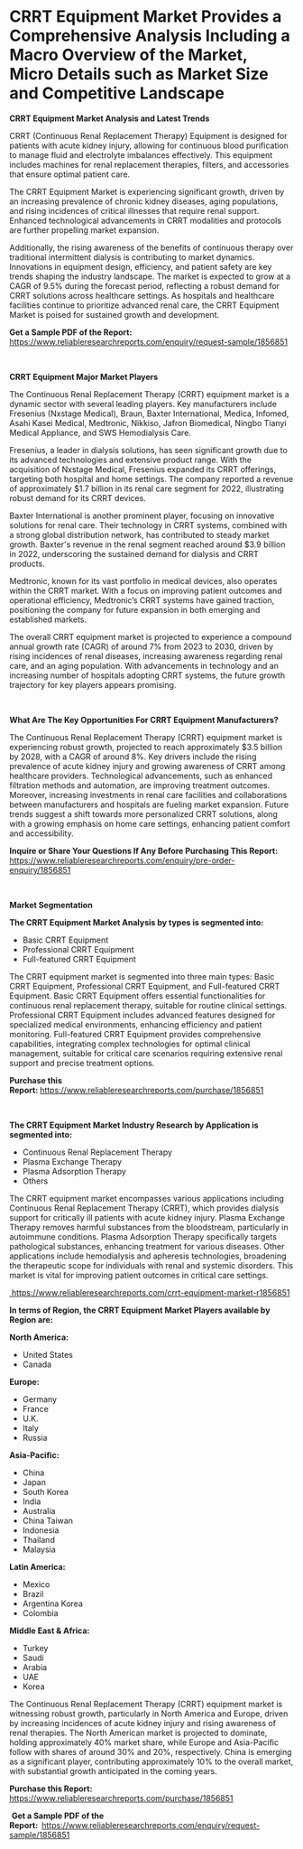 <p><h1>CRRT Equipment Market Provides a Comprehensive Analysis Including a Macro Overview of the Market, Micro Details such as Market Size and Competitive Landscape</h1></p><p><strong>CRRT Equipment Market Analysis and Latest Trends</strong></p>
<p><p>CRRT (Continuous Renal Replacement Therapy) Equipment is designed for patients with acute kidney injury, allowing for continuous blood purification to manage fluid and electrolyte imbalances effectively. This equipment includes machines for renal replacement therapies, filters, and accessories that ensure optimal patient care.</p><p>The CRRT Equipment Market is experiencing significant growth, driven by an increasing prevalence of chronic kidney diseases, aging populations, and rising incidences of critical illnesses that require renal support. Enhanced technological advancements in CRRT modalities and protocols are further propelling market expansion. </p><p>Additionally, the rising awareness of the benefits of continuous therapy over traditional intermittent dialysis is contributing to market dynamics. Innovations in equipment design, efficiency, and patient safety are key trends shaping the industry landscape. The market is expected to grow at a CAGR of 9.5% during the forecast period, reflecting a robust demand for CRRT solutions across healthcare settings. As hospitals and healthcare facilities continue to prioritize advanced renal care, the CRRT Equipment Market is poised for sustained growth and development.</p></p>
<p><strong>Get a Sample PDF of the Report:&nbsp;</strong> <a href="https://www.reliableresearchreports.com/enquiry/request-sample/1856851?utm_campaign=3027&utm_medium=2&utm_source=Github&utm_content=ia&utm_term=13042025&utm_id=crrt-equipment">https://www.reliableresearchreports.com/enquiry/request-sample/1856851</a></p>
<p>&nbsp;</p>
<p><strong>CRRT Equipment Major Market Players</strong></p>
<p><p>The Continuous Renal Replacement Therapy (CRRT) equipment market is a dynamic sector with several leading players. Key manufacturers include Fresenius (Nxstage Medical), Braun, Baxter International, Medica, Infomed, Asahi Kasei Medical, Medtronic, Nikkiso, Jafron Biomedical, Ningbo Tianyi Medical Appliance, and SWS Hemodialysis Care.</p><p>Fresenius, a leader in dialysis solutions, has seen significant growth due to its advanced technologies and extensive product range. With the acquisition of Nxstage Medical, Fresenius expanded its CRRT offerings, targeting both hospital and home settings. The company reported a revenue of approximately $1.7 billion in its renal care segment for 2022, illustrating robust demand for its CRRT devices.</p><p>Baxter International is another prominent player, focusing on innovative solutions for renal care. Their technology in CRRT systems, combined with a strong global distribution network, has contributed to steady market growth. Baxter's revenue in the renal segment reached around $3.9 billion in 2022, underscoring the sustained demand for dialysis and CRRT products.</p><p>Medtronic, known for its vast portfolio in medical devices, also operates within the CRRT market. With a focus on improving patient outcomes and operational efficiency, Medtronic’s CRRT systems have gained traction, positioning the company for future expansion in both emerging and established markets.</p><p>The overall CRRT equipment market is projected to experience a compound annual growth rate (CAGR) of around 7% from 2023 to 2030, driven by rising incidences of renal diseases, increasing awareness regarding renal care, and an aging population. With advancements in technology and an increasing number of hospitals adopting CRRT systems, the future growth trajectory for key players appears promising.</p></p>
<p>&nbsp;</p>
<p><strong>What Are The Key Opportunities For CRRT Equipment Manufacturers?</strong></p>
<p><p>The Continuous Renal Replacement Therapy (CRRT) equipment market is experiencing robust growth, projected to reach approximately $3.5 billion by 2028, with a CAGR of around 8%. Key drivers include the rising prevalence of acute kidney injury and growing awareness of CRRT among healthcare providers. Technological advancements, such as enhanced filtration methods and automation, are improving treatment outcomes. Moreover, increasing investments in renal care facilities and collaborations between manufacturers and hospitals are fueling market expansion. Future trends suggest a shift towards more personalized CRRT solutions, along with a growing emphasis on home care settings, enhancing patient comfort and accessibility.</p></p>
<p><strong>Inquire or Share Your Questions If Any Before Purchasing This Report:</strong> <a href="https://www.reliableresearchreports.com/enquiry/pre-order-enquiry/1856851?utm_campaign=3027&utm_medium=2&utm_source=Github&utm_content=ia&utm_term=13042025&utm_id=crrt-equipment">https://www.reliableresearchreports.com/enquiry/pre-order-enquiry/1856851</a></p>
<p>&nbsp;</p>
<p><strong>Market Segmentation</strong></p>
<p><strong>The CRRT Equipment Market Analysis by types is segmented into:</strong></p>
<p><ul><li>Basic CRRT Equipment</li><li>Professional CRRT Equipment</li><li>Full-featured CRRT Equipment</li></ul></p>
<p><p>The CRRT equipment market is segmented into three main types: Basic CRRT Equipment, Professional CRRT Equipment, and Full-featured CRRT Equipment. Basic CRRT Equipment offers essential functionalities for continuous renal replacement therapy, suitable for routine clinical settings. Professional CRRT Equipment includes advanced features designed for specialized medical environments, enhancing efficiency and patient monitoring. Full-featured CRRT Equipment provides comprehensive capabilities, integrating complex technologies for optimal clinical management, suitable for critical care scenarios requiring extensive renal support and precise treatment options.</p></p>
<p><strong>Purchase this Report:&nbsp;</strong><a href="https://www.reliableresearchreports.com/purchase/1856851?utm_campaign=3027&utm_medium=2&utm_source=Github&utm_content=ia&utm_term=13042025&utm_id=crrt-equipment">https://www.reliableresearchreports.com/purchase/1856851</a></p>
<p>&nbsp;</p>
<p><strong>The CRRT Equipment Market Industry Research by Application is segmented into:</strong></p>
<p><ul><li>Continuous Renal Replacement Therapy</li><li>Plasma Exchange Therapy</li><li>Plasma Adsorption Therapy</li><li>Others</li></ul></p>
<p><p>The CRRT equipment market encompasses various applications including Continuous Renal Replacement Therapy (CRRT), which provides dialysis support for critically ill patients with acute kidney injury. Plasma Exchange Therapy removes harmful substances from the bloodstream, particularly in autoimmune conditions. Plasma Adsorption Therapy specifically targets pathological substances, enhancing treatment for various diseases. Other applications include hemodialysis and apheresis technologies, broadening the therapeutic scope for individuals with renal and systemic disorders. This market is vital for improving patient outcomes in critical care settings.</p></p>
<p><a href="https://www.reliableresearchreports.com/crrt-equipment-market-r1856851?utm_campaign=3027&utm_medium=2&utm_source=Github&utm_content=ia&utm_term=13042025&utm_id=crrt-equipment">&nbsp;https://www.reliableresearchreports.com/crrt-equipment-market-r1856851</a></p>
<p><strong>In terms of Region, the CRRT Equipment Market Players available by Region are:</strong></p>
<p>
    <p> <strong> North America: </strong>
        <ul>
            <li>United States</li>
            <li>Canada</li>
        </ul>
        </p> 
    <p> <strong> Europe: </strong>
        <ul>
            <li>Germany</li>
            <li>France</li>
            <li>U.K.</li>
            <li>Italy</li>
            <li>Russia</li>
        </ul>
        </p> 
    <p> <strong> Asia-Pacific: </strong>
        <ul>
            <li>China</li>
            <li>Japan</li>
            <li>South Korea</li>
            <li>India</li>
            <li>Australia</li>
            <li>China Taiwan</li>
            <li>Indonesia</li>
            <li>Thailand</li>
            <li>Malaysia</li>
        </ul>
        </p> 
    <p> <strong> Latin America: </strong>
        <ul>
            <li>Mexico</li>
            <li>Brazil</li>
            <li>Argentina Korea</li>
            <li>Colombia</li>
        </ul>
        </p> 
    <p> <strong> Middle East & Africa: </strong>
        <ul>
            <li>Turkey</li>
            <li>Saudi</li>
            <li>Arabia</li>
            <li>UAE</li>
            <li>Korea</li>
        </ul>
    </p>
    </p>
<p><p>The Continuous Renal Replacement Therapy (CRRT) equipment market is witnessing robust growth, particularly in North America and Europe, driven by increasing incidences of acute kidney injury and rising awareness of renal therapies. The North American market is projected to dominate, holding approximately 40% market share, while Europe and Asia-Pacific follow with shares of around 30% and 20%, respectively. China is emerging as a significant player, contributing approximately 10% to the overall market, with substantial growth anticipated in the coming years.</p></p>
<p><strong>Purchase this Report: </strong><a href="https://www.reliableresearchreports.com/purchase/1856851?utm_campaign=3027&utm_medium=2&utm_source=Github&utm_content=ia&utm_term=13042025&utm_id=crrt-equipment">https://www.reliableresearchreports.com/purchase/1856851</a></p>
<p>&nbsp;<strong>Get a Sample PDF of the Report:&nbsp;&nbsp;</strong><a href="https://www.reliableresearchreports.com/enquiry/request-sample/1856851?utm_campaign=3027&utm_medium=2&utm_source=Github&utm_content=ia&utm_term=13042025&utm_id=crrt-equipment">https://www.reliableresearchreports.com/enquiry/request-sample/1856851</a></p>
<p><strong></strong></p>
<p><p></p><p></p><p></p></p>